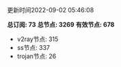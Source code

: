 更新时间2022-09-02 05:46:08

**总订阅: 73**
**总节点: 3269**
**有效节点: 678**
- v2ray节点: 315
- ss节点: 337
- trojan节点: 26
